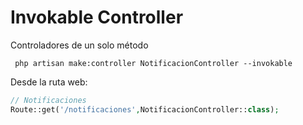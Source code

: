# Invokable Controller

Controladores de un solo método

``` php artisan make:controller NotificacionController --invokable```

Desde la ruta web:

```php
// Notificaciones
Route::get('/notificaciones',NotificacionController::class);
```